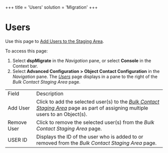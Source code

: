 +++
title = 'Users'
solution = 'Migration'
+++

# Users

<div class="use">

Use this page to [Add Users to the Staging
Area](../Use_Cases/Add_Target_Contacts_to_Objects.htm#Add).

</div>

To access this page:

1.  Select <span style="font-weight: bold;">dspMigrate</span> in the
    <span style="font-style: italic;">Navigation</span> pane, or select
    <span style="font-weight: bold;">Console</span> in the Context bar.
2.  Select <span style="font-weight: bold;">Advanced Configuration \>
    Object Contact Configuration</span> in the
    <span style="font-style: italic;">Navigation</span> pane. The
    *[Users](../../../Platform/Sys_Admin/Page_Desc/Users_H.htm)* page
    displays in a pane to the right of the *Bulk Contact Staging Area*
    page.

|             |                                                                                                                                                                                                        |
| ----------- | ------------------------------------------------------------------------------------------------------------------------------------------------------------------------------------------------------ |
| Field       | Description                                                                                                                                                                                            |
| Add User    | Click to add the selected user(s) to the <span style="font-style: italic;">[Bulk Contact Staging Area](Bulk_Contact_Staging_Area.htm)</span> page as part of assigning multiple users to an Object(s). |
| Remove User | Click to remove the selected user(s) from the <span style="font-style: italic;">Bulk Contact Staging Area</span> page.                                                                                 |
| USER ID     | Displays the ID of the user who is added to or removed from the <span style="font-style: italic;">Bulk Contact Staging Area</span> page.                                                               |
